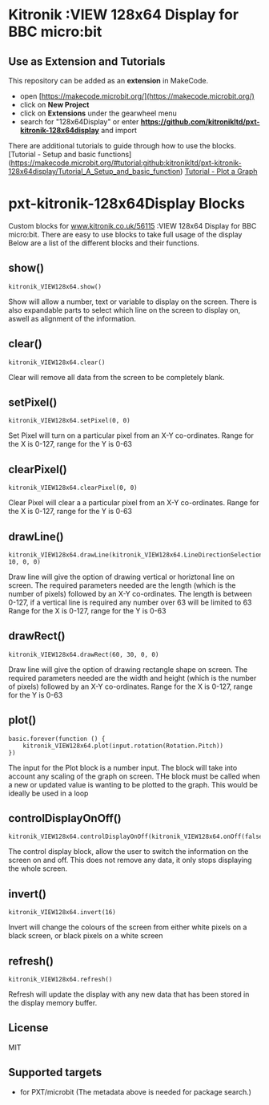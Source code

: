 
# Kitronik :VIEW 128x64 Display for BBC micro:bit

## Use as Extension and Tutorials

This repository can be added as an **extension** in MakeCode.

* open [https://makecode.microbit.org/](https://makecode.microbit.org/)
* click on **New Project**
* click on **Extensions** under the gearwheel menu
* search for "128x64Display" or enter **https://github.com/kitronikltd/pxt-kitronik-128x64display** and import

There are additional tutorials to guide through how to use the blocks.
[Tutorial - Setup and basic functions] (https://makecode.microbit.org/#tutorial:github:kitronikltd/pxt-kitronik-128x64display/Tutorial_A_Setup_and_basic_function)
[Tutorial - Plot a Graph](https://makecode.microbit.org/#tutorial:github:kitronikltd/pxt-kitronik-128x64display/Tutorial_B_Plot_Graph)

# pxt-kitronik-128x64Display Blocks

Custom blocks for www.kitronik.co.uk/56115 :VIEW 128x64 Display for BBC micro:bit.  There are easy to use blocks to take full usage of the display
Below are a list of the different blocks and their functions.

## show()
```blocks
kitronik_VIEW128x64.show()
```
Show will allow a number, text or variable to display on the screen.  There is also expandable parts to select which line on the screen to display on, aswell as alignment of the information.

## clear()
```blocks
kitronik_VIEW128x64.clear()
```
Clear will remove all data from the screen to be completely blank.

## setPixel()
```blocks
kitronik_VIEW128x64.setPixel(0, 0)
```
Set Pixel will turn on a particular pixel from an X-Y co-ordinates. Range for the X is 0-127, range for the Y is 0-63

## clearPixel()
```blocks
kitronik_VIEW128x64.clearPixel(0, 0)
```
Clear Pixel will clear a a particular pixel from an X-Y co-ordinates. Range for the X is 0-127, range for the Y is 0-63

## drawLine()
```blocks
kitronik_VIEW128x64.drawLine(kitronik_VIEW128x64.LineDirectionSelection.horiztonal, 10, 0, 0)
```
Draw line will  give the option of drawing vertical or horiztonal line on screen.  The required parameters needed are the length (which is the number of pixels) followed by an X-Y co-ordinates.
The length is between 0-127, if a vertical line is required any number over 63 will be limited to 63
Range for the X is 0-127, range for the Y is 0-63

## drawRect()
```blocks
kitronik_VIEW128x64.drawRect(60, 30, 0, 0)
```
Draw line will  give the option of drawing rectangle shape on screen.  The required parameters needed are the width and height (which is the number of pixels) followed by an X-Y co-ordinates.
Range for the X is 0-127, range for the Y is 0-63

## plot()
```blocks
basic.forever(function () {
    kitronik_VIEW128x64.plot(input.rotation(Rotation.Pitch))
})
```
The input for the Plot block is a number input.  The block will take into account any scaling of the graph on screen.  THe block must be called when a new or updated value is wanting to be plotted to the graph.
This would be ideally be used in a loop

## controlDisplayOnOff()
```blocks
kitronik_VIEW128x64.controlDisplayOnOff(kitronik_VIEW128x64.onOff(false))
```
The control display block, allow the user to switch the information on the screen on and off.  This does not remove any data, it only stops displaying the whole screen.
## invert()
```blocks
kitronik_VIEW128x64.invert(16)
```
Invert will change the colours of the screen from either white pixels on a black screen, or black pixels on a white screen

## refresh()
```blocks
kitronik_VIEW128x64.refresh()
```
Refresh will update the display with any new data that has been stored in the display memory buffer.

## License

MIT

## Supported targets

* for PXT/microbit
(The metadata above is needed for package search.)